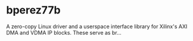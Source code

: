 # bperez77b
A zero-copy Linux driver and a userspace interface library for Xilinx's AXI DMA and VDMA IP blocks. These serve as br…
